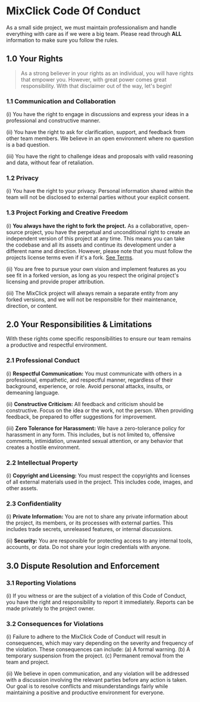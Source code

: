 # MixClick Code Of Conduct

As a small side project, we must maintain professionalism and handle everything with care as if we were a big team. Please read through **ALL** information to make sure you follow the rules.

## 1.0 Your Rights

> As a strong believer in your rights as an individual, you will have rights that empower you. However, with great power comes great responsibility. With that disclaimer out of the way, let's begin!

### 1.1 Communication and Collaboration

(i) You have the right to engage in discussions and express your ideas in a professional and constructive manner.

(ii) You have the right to ask for clarification, support, and feedback from other team members. We believe in an open environment where no question is a bad question.

(iii) You have the right to challenge ideas and proposals with valid reasoning and data, without fear of retaliation.

### 1.2 Privacy

(i) You have the right to your privacy. Personal information shared within the team will not be disclosed to external parties without your explicit consent.

### 1.3 Project Forking and Creative Freedom

(i) **You always have the right to fork the project.** As a collaborative, open-source project, you have the perpetual and unconditional right to create an independent version of this project at any time. This means you can take the codebase and all its assets and continue its development under a different name and direction. However, please note that you must follow the projects license terms even if it's a fork. [See Terms](../../LICENSE).

(ii) You are free to pursue your own vision and implement features as you see fit in a forked version, as long as you respect the original project's licensing and provide proper attribution.

(iii) The MixClick project will always remain a separate entity from any forked versions, and we will not be responsible for their maintenance, direction, or content.

## 2.0 Your Responsibilities & Limitations

With these rights come specific responsibilities to ensure our team remains a productive and respectful environment.

### 2.1 Professional Conduct

(i) **Respectful Communication:** You must communicate with others in a professional, empathetic, and respectful manner, regardless of their background, experience, or role. Avoid personal attacks, insults, or demeaning language.

(ii) **Constructive Criticism:** All feedback and criticism should be constructive. Focus on the idea or the work, not the person. When providing feedback, be prepared to offer suggestions for improvement.

(iii) **Zero Tolerance for Harassment:** We have a zero-tolerance policy for harassment in any form. This includes, but is not limited to, offensive comments, intimidation, unwanted sexual attention, or any behavior that creates a hostile environment.

### 2.2 Intellectual Property

(i) **Copyright and Licensing:** You must respect the copyrights and licenses of all external materials used in the project. This includes code, images, and other assets.

### 2.3 Confidentiality

(i) **Private Information:** You are not to share any private information about the project, its members, or its processes with external parties. This includes trade secrets, unreleased features, or internal discussions.

(ii) **Security:** You are responsible for protecting access to any internal tools, accounts, or data. Do not share your login credentials with anyone.

## 3.0 Dispute Resolution and Enforcement

### 3.1 Reporting Violations

(i) If you witness or are the subject of a violation of this Code of Conduct, you have the right and responsibility to report it immediately. Reports can be made privately to the project owner.

### 3.2 Consequences for Violations

(i) Failure to adhere to the MixClick Code of Conduct will result in consequences, which may vary depending on the severity and frequency of the violation. These consequences can include:
(a) A formal warning.
(b) A temporary suspension from the project.
(c) Permanent removal from the team and project.

(ii) We believe in open communication, and any violation will be addressed with a discussion involving the relevant parties before any action is taken. Our goal is to resolve conflicts and misunderstandings fairly while maintaining a positive and productive environment for everyone.